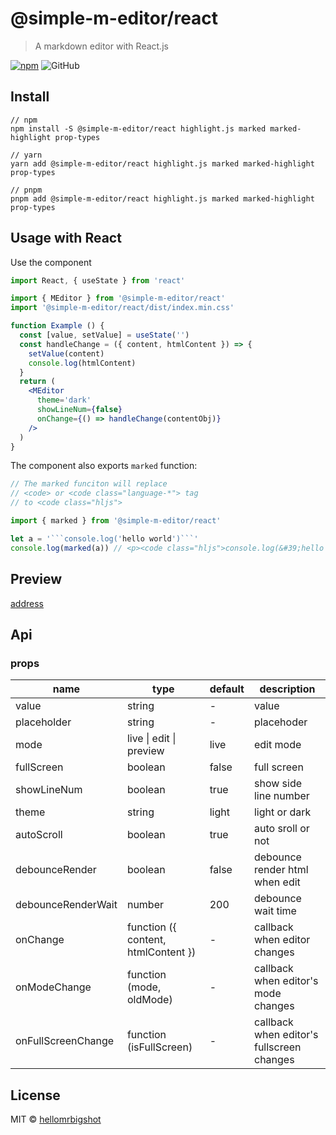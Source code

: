 # @simple-m-editor/react

> A markdown editor with React.js

[![npm](https://img.shields.io/npm/v/@simple-m-editor/react)](https://www.npmjs.com/package/@simple-m-editor/react)
![GitHub](https://img.shields.io/github/license/hellomrbigshot/m-editor)


## Install

```
// npm
npm install -S @simple-m-editor/react highlight.js marked marked-highlight prop-types

// yarn
yarn add @simple-m-editor/react highlight.js marked marked-highlight prop-types

// pnpm
pnpm add @simple-m-editor/react highlight.js marked marked-highlight prop-types
```

## Usage with React

Use the component

```jsx
import React, { useState } from 'react'

import { MEditor } from '@simple-m-editor/react'
import '@simple-m-editor/react/dist/index.min.css'

function Example () {
  const [value, setValue] = useState('')
  const handleChange = ({ content, htmlContent }) => {
    setValue(content)
    console.log(htmlContent)
  }
  return (
    <MEditor
      theme='dark'
      showLineNum={false}
      onChange={() => handleChange(contentObj)}
    />
  )
}
```

The component also exports ```marked``` function:

```javascript
// The marked funciton will replace
// <code> or <code class="language-*"> tag
// to <code class="hljs">

import { marked } from '@simple-m-editor/react'

let a = '```console.log('hello world')```'
console.log(marked(a)) // <p><code class="hljs">console.log(&#39;hello world&#39;)</code></p>

```

## Preview

[address](https://hellomrbigshot.github.io/@simple-m-editor/react)

## Api

### props

| name       | type   | default     | description     |
| ---------- | -------| ----------- | --------------- |
| value      | string |   -         | value           |
| placeholder| string |   -         | placehoder      |
| mode       | live \| edit \| preview | live      | edit mode |
| fullScreen | boolean| false       | full screen     |
| showLineNum| boolean| true        | show side line number |
| theme      | string | light       | light or dark   |
| autoScroll | boolean| true        | auto sroll or not |
| debounceRender   | boolean | false | debounce render html when edit |
| debounceRenderWait | number | 200 | debounce wait time |
| onChange   | function ({ content, htmlContent }) | - | callback when editor changes |
| onModeChange | function (mode, oldMode) | - | callback when editor's mode changes |
| onFullScreenChange | function (isFullScreen) | - | callback when editor's fullscreen changes |

## License

MIT © [hellomrbigshot](https://github.com/hellomrbigshot)
